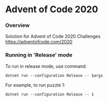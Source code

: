 # Advent of Code 2020

### Overview
 Solution for Advent of Code 2020 Challenges https://adventofcode.com/2020

### Running in 'Release' mode
To run in release mode, use command:

`dotnet run --configuration Release -- $args`

For example, to run puzzle 1:

`dotnet run --configuration Release -- 1`